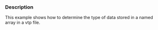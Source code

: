 ### Description
This example shows how to determine the type of data stored in a named array in a vtp file.
